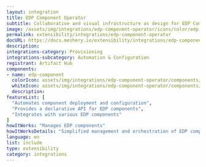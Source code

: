 ```yaml
---
layout: integration
title: EDP Component Operator
subtitle: Collaborative and visual infrastructure as design for EDP Component Operator
image: /assets/img/integrations/edp-component-operator/icons/color/edp-component-operator-color.svg
permalink: extensibility/integrations/edp-component-operator
docURL: https://docs.meshery.io/extensibility/integrations/edp-component-operator
description: 
integrations-category: Provisioning
integrations-subcategory: Automation & Configuration
registrant: Artifact Hub
components: 
- name: edp-component
  colorIcon: assets/img/integrations/edp-component-operator/components/edp-component/icons/color/edp-component-color.svg
  whiteIcon: assets/img/integrations/edp-component-operator/components/edp-component/icons/white/edp-component-white.svg
  description: 
featureList: [
  "Automates component deployment and configuration",
  "Provides a declarative API for EDP components",
  "Integrates with various EDP components"
]
howItWorks: "Manages EDP components"
howItWorksDetails: "Simplified management and orchestration of EDP components in Kubernetes"
language: en
list: include
type: extensibility
category: integrations
---
```

